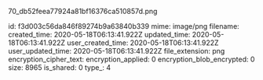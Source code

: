 70_db52feea77924a81bf16376ca510857d.png

id: f3d003c56da846f89274b9a63840b339
mime: image/png
filename: 
created_time: 2020-05-18T06:13:41.922Z
updated_time: 2020-05-18T06:13:41.922Z
user_created_time: 2020-05-18T06:13:41.922Z
user_updated_time: 2020-05-18T06:13:41.922Z
file_extension: png
encryption_cipher_text: 
encryption_applied: 0
encryption_blob_encrypted: 0
size: 8965
is_shared: 0
type_: 4